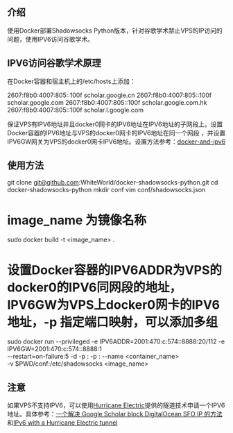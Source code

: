 ## 介绍
使用Docker部署Shadowsocks Python版本，针对谷歌学术禁止VPS的IP访问的问题，使用IPV6访问谷歌学术。

## IPV6访问谷歌学术原理
在Docker容器和宿主机上的/etc/hosts上添加：

  2607:f8b0:4007:805::100f scholar.google.cn
  2607:f8b0:4007:805::100f scholar.google.com
  2607:f8b0:4007:805::100f scholar.google.com.hk
  2607:f8b0:4007:805::100f scholar.l.google.com

保证VPS有IPV6地址并且docker0网卡的IPV6地址在IPV6地址的子网段上。设置Docker容器的IPV6地址与VPS的docker0网卡的IPV6地址在同一个网段
，并设置IPV6GW网关为VPS的docker0网卡IPV6地址。设置方法参考：[docker-and-ipv6](https://inspirationlabs.com/blog/docker-and-ipv6)

## 使用方法

  git clone git@github.com:WhiteWorld/docker-shadowsocks-python.git
  cd docker-shadowsocks-python
  mkdir conf
  vim conf/shadowsocks.json
  # image_name 为镜像名称
  sudo docker build -t <image_name> .
  # 设置Docker容器的IPV6ADDR为VPS的docker0的IPV6同网段的地址，IPV6GW为VPS上docker0网卡的IPV6地址，-p 指定端口映射，可以添加多组
  sudo docker run --privileged -e IPV6ADDR=2001:470:c:574::8888:20/112 -e IPV6GW=2001:470:c:574::8888:1 \
  --restart=on-failure:5 -d -p <port1>:<port1> -p <port2>:<port2> --name <container_name> \
  -v $PWD/conf:/etc/shadowsocks <image_name>

## 注意
如果VPS不支持IPV6，可以使用[Hurricane Electric](https://tunnelbroker.net/)提供的隧道技术申请一个IPV6地址。具体参考：[一个解决 Google Scholar block DigitalOcean SFO IP 的方法](https://www.v2ex.com/t/163133)和[IPv6 with a Hurricane Electric tunnel](http://lowendbox.com/blog/ipv6-with-a-hurricane-electric-tunnel/)

